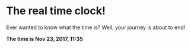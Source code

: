 # The real time clock!

Ever wanted to know what the time is? Well, your journey is about to end!

**The time is Nov 23, 2017, 11:35**